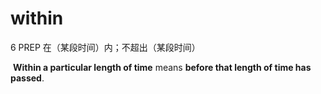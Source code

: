# within

6 PREP 在（某段时间）内；不超出（某段时间）

​	**Within a particular length of time** means **before that length of time has passed**.